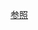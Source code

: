 [参照](https://speakerdeck.com/kotomin_m/ensiniaji-chu-2024nian-du-ensiniaxin-zu-yan-xiu-8571fa94-7ebf-44fc-a5cd-302763118aee)
